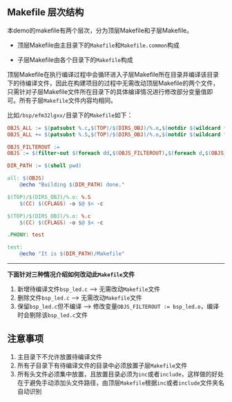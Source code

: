 ## Makefile 层次结构

本demo的makefile有两个层次，分为顶层Makefile和子层Makefile。

- 顶层Makefile由主目录下的`Makefile`和`Makefile.common`构成

- 子层Makefile由各个目录下的`Makefile`构成

顶层Makefile在执行编译过程中会循环进入子层Makefile所在目录并编译该目录下的待编译文件，因此在构建项目的过程中无需改动顶层Makefile的两个文件，只需针对子层Makefile文件所在目录下的具体编译情况进行修改部分变量值即可。所有子层`Makefile`文件内容均相同。

比如`/bsp/efm32lgxx/`目录下的`Makefile`如下：

```makefile
OBJS_ALL := $(patsubst %.c,$(TOP)/$(DIRS_OBJ)/%.o,$(notdir $(wildcard *.c)))
OBJS_ALL += $(patsubst %.S,$(TOP)/$(DIRS_OBJ)/%.o,$(notdir $(wildcard *.S)))

OBJS_FILTEROUT :=
OBJS := $(filter-out $(foreach dd,$(OBJS_FILTEROUT),$(foreach d,$(OBJS_ALL),$(if $(findstring $(dd),$(d)),$(d)))),$(OBJS_ALL))

DIR_PATH := $(shell pwd)

all: $(OBJS)
	@echo "Building $(DIR_PATH) done."

$(TOP)/$(DIRS_OBJ)/%.o: %.S
	$(CC) $(CFLAGS) -o $@ $< -c

$(TOP)/$(DIRS_OBJ)/%.o: %.c
	$(CC) $(CFLAGS) -o $@ $< -c

.PHONY: test

test:
	@echo "It is $(DIR_PATH)/Makefile"
```

---

**下面针对三种情况介绍如何改动此`Makefile`文件**

1. 新增待编译文件`bsp_led.c`  --> 无需改动`Makefile`文件
2. 删除文件`bsp_led.c`             --> 无需改动`Makefile`文件
3. 保留`bsp_led.c`但不编译     --> 修改变量`OBJS_FILTEROUT := bsp_led.o`，编译时会剔除该`bsp_led.c`文件



## 注意事项

1. 主目录下不允许放置待编译文件
2. 所有子目录下有待编译文件的目录中必须放置子层`Makefile`文件
3. 所有头文件必须集中放置，且放置目录必须为`inc`或者`include`，这样做的好处在于避免手动添加头文件路径，由顶层`Makefile`根据`inc`或者`include`文件夹名自动识别

